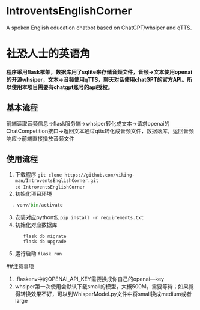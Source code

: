 # IntroventsEnglishCorner
A spoken English education chatbot based on ChatGPT/whsiper and qTTS.

# 社恐人士的英语角
#### 程序采用flask框架，数据库用了sqlite来存储音频文件，音频->文本使用openai的开源whsiper，文本->音频使用qTTS，聊天对话使用chatGPT的官方API。所以使用本项目需要有chatgpt账号的api授权。

## 基本流程
前端读取音频信息->flask服务端->whsiper转化成文本->请求openai的ChatCompetition接口->返回文本通过qtts转化成音频文件，数据落库，返回音频响应->前端直接播放音频文件

## 使用流程
1. 下载程序
`git clone https://github.com/viking-man/IntroventsEnglishCorner.git`  
`cd IntroventsEnglishCorner`
2. 初始化项目环境  
```python -m venv venv
  . venv/bin/activate
```
3. 安装对应python包
   `pip install -r requirements.txt`
4. 初始化对应数据库
   ```flask db init
      flask db migrate
      flask db upgrade
   ```
5. 运行启动
   `flask run`

##注意事项
1. .flaskenv中的OPENAI_API_KEY需要换成你自己的openai—key
2. whsiper第一次使用会默认下载small的模型，大概500M，需要等待；如果觉得转换效果不好，可以到WhisperModel.py文件中将small换成medium或者large


